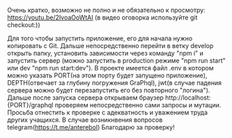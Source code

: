 Очень кратко, возможно не полно и не обязательно к просмотру: https://youtu.be/2IvoaOoWtAI (в видео оговорка используйте git checkout:))

Для того чтобы запустить приложение, его для начала нужно копировать с Git. Дальше непосредственно перейти в ветку develop открыть папку, установить зависимости через команду "npm i" и запустить сервер (можно запустить в production режиме "npm run start" или dev "npm run start:dev"). 
В проекте имеется файл .env в котором можно указать PORT(на этом порту будет запущено приложение), DEPTH(отвечает за глубину погружения GraPhql), jwt(в случае падения сервера можно будет перезапустить его без повторного "логина"). 
Дальше после запуска сервера открываем браузер http://localhost:{PORT}/graphql проверяем непосредственно сами запросы и мутации. 
Просьба отнестить к проверке с адекватность и уважением труда других учащихся. 
В случае возникнвения вопросов telegram(https://t.me/anterebol) 
Благодарю за проверку!
